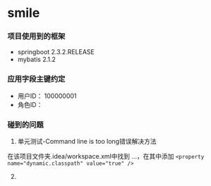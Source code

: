 # smile

### 项目使用到的框架

- springboot 2.3.2.RELEASE
- mybatis 2.1.2












### 应用字段主键约定

- 用户ID： 100000001
- 角色ID： 





### 碰到的问题
1. 单元测试-Command line is too long错误解决方法

在该项目文件夹.idea/workspace.xml中找到 <component name="PropertiesComponent">...<component>，在其中添加 `<property name="dynamic.classpath" value="true" />`

2. 
